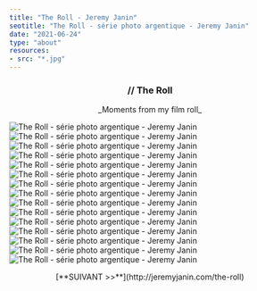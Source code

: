 ```yaml
---
title: "The Roll - Jeremy Janin"
seotitle: "The Roll - série photo argentique - Jeremy Janin"
date: "2021-06-24"
type: "about"
resources:
- src: "*.jpg"
---
```

### <center> **// The Roll** </center>  
<center> _Moments from my film roll_ </center>   

![The Roll - série photo argentique - Jeremy Janin](01.jpg)
![The Roll - série photo argentique - Jeremy Janin](02.jpg)
![The Roll - série photo argentique - Jeremy Janin](03.jpg)
![The Roll - série photo argentique - Jeremy Janin](04.jpg)
![The Roll - série photo argentique - Jeremy Janin](05.jpg)
![The Roll - série photo argentique - Jeremy Janin](06.jpg)
![The Roll - série photo argentique - Jeremy Janin](07.jpg)
![The Roll - série photo argentique - Jeremy Janin](08.jpg)
![The Roll - série photo argentique - Jeremy Janin](09.jpg)
![The Roll - série photo argentique - Jeremy Janin](10.jpg)
![The Roll - série photo argentique - Jeremy Janin](11.jpg)
![The Roll - série photo argentique - Jeremy Janin](12.jpg)
![The Roll - série photo argentique - Jeremy Janin](13.jpg)
![The Roll - série photo argentique - Jeremy Janin](14.jpg)
![The Roll - série photo argentique - Jeremy Janin](15.jpg)

<center> [**SUIVANT >>**](http://jeremyjanin.com/the-roll) </center>  
